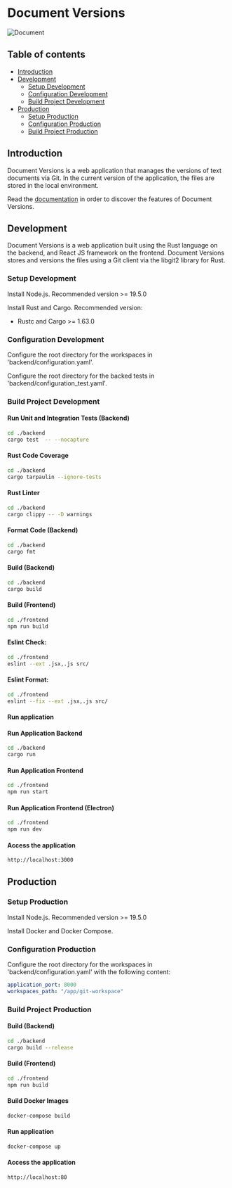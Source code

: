 # Document Versions

![Document](https://github.com/sitMCella/doc-versions/wiki/images/Document.png)

## Table of contents

* [Introduction](#introduction)
* [Development](#development)
    * [Setup Development](#setup-development)
    * [Configuration Development](#configuration-development)
    * [Build Project Development](#build-project-development)
* [Production](#production)
  * [Setup Production](#setup-production)
  * [Configuration Production](#configuration-production)
  * [Build Project Production](#build-project-production)

## Introduction

Document Versions is a web application that manages the versions of text documents via Git.
In the current version of the application, the files are stored in the local environment.

Read the [documentation](https://github.com/sitMCella/doc-versions/wiki) in order to discover the features of Document Versions.

## Development

Document Versions is a web application built using the Rust language on the backend, and React JS framework on the frontend.
Document Versions stores and versions the files using a Git client via the libgit2 library for Rust.

### Setup Development

Install Node.js. Recommended version >= 19.5.0

Install Rust and Cargo. Recommended version:
- Rustc and Cargo >= 1.63.0

### Configuration Development

Configure the root directory for the workspaces in 'backend/configuration.yaml'.

Configure the root directory for the backed tests in 'backend/configuration_test.yaml'.

### Build Project Development

#### Run Unit and Integration Tests (Backend)

``` sh
cd ./backend
cargo test  -- --nocapture
```

#### Rust Code Coverage

```sh
cd ./backend
cargo tarpaulin --ignore-tests
```

#### Rust Linter

```sh
cd ./backend
cargo clippy -- -D warnings
```

#### Format Code (Backend)

```sh
cd ./backend
cargo fmt
```

#### Build (Backend)

``` sh
cd ./backend
cargo build
```

#### Build (Frontend)

``` sh
cd ./frontend
npm run build
```

#### Eslint Check:

```sh
cd ./frontend
eslint --ext .jsx,.js src/
```

#### Eslint Format:

```sh
cd ./frontend
eslint --fix --ext .jsx,.js src/
```

#### Run application

#### Run Application Backend

``` sh
cd ./backend
cargo run
```

#### Run Application Frontend

``` sh
cd ./frontend
npm run start
```

#### Run Application Frontend (Electron)

``` sh
cd ./frontend
npm run dev
```

#### Access the application

```sh
http://localhost:3000
```

## Production

### Setup Production

Install Node.js. Recommended version >= 19.5.0

Install Docker and Docker Compose.

### Configuration Production

Configure the root directory for the workspaces in 'backend/configuration.yaml' with the following content:

``` yaml
application_port: 8000
workspaces_path: "/app/git-workspace"
```

### Build Project Production

#### Build (Backend)

``` sh
cd ./backend
cargo build --release
```

#### Build (Frontend)

``` sh
cd ./frontend
npm run build
```

#### Build Docker Images

``` sh
docker-compose build
```

#### Run application

```sh
docker-compose up
```

#### Access the application

```sh
http://localhost:80
```
